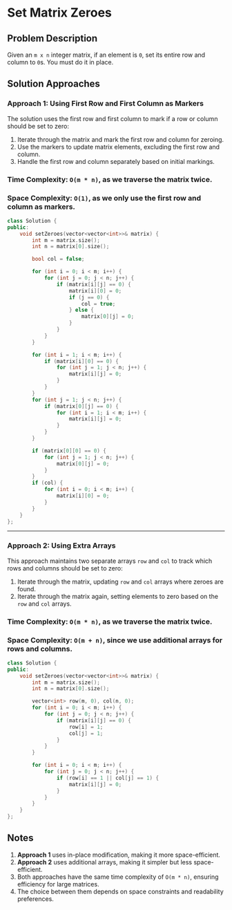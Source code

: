 # Set Matrix Zeroes

## Problem Description

Given an `m x n` integer matrix, if an element is `0`, set its entire row and column to `0`s. You must do it in place.

## Solution Approaches

### Approach 1: Using First Row and First Column as Markers

The solution uses the first row and first column to mark if a row or column should be set to zero:

1. Iterate through the matrix and mark the first row and column for zeroing.
2. Use the markers to update matrix elements, excluding the first row and column.
3. Handle the first row and column separately based on initial markings.

### Time Complexity: `O(m * n)`, as we traverse the matrix twice.

### Space Complexity: `O(1)`, as we only use the first row and column as markers.

```cpp
class Solution {
public:
    void setZeroes(vector<vector<int>>& matrix) {
        int m = matrix.size();
        int n = matrix[0].size();

        bool col = false;

        for (int i = 0; i < m; i++) {
            for (int j = 0; j < n; j++) {
                if (matrix[i][j] == 0) {
                    matrix[i][0] = 0;
                    if (j == 0) {
                        col = true;
                    } else {
                        matrix[0][j] = 0;
                    }
                }
            }
        }

        for (int i = 1; i < m; i++) {
            if (matrix[i][0] == 0) {
                for (int j = 1; j < n; j++) {
                    matrix[i][j] = 0;
                }
            }
        }
        for (int j = 1; j < n; j++) {
            if (matrix[0][j] == 0) {
                for (int i = 1; i < m; i++) {
                    matrix[i][j] = 0;
                }
            }
        }

        if (matrix[0][0] == 0) {
            for (int j = 1; j < n; j++) {
                matrix[0][j] = 0;
            }
        }
        if (col) {
            for (int i = 0; i < m; i++) {
                matrix[i][0] = 0;
            }
        }
    }
};
```

---

### Approach 2: Using Extra Arrays

This approach maintains two separate arrays `row` and `col` to track which rows and columns should be set to zero:

1. Iterate through the matrix, updating `row` and `col` arrays where zeroes are found.
2. Iterate through the matrix again, setting elements to zero based on the `row` and `col` arrays.

### Time Complexity: `O(m * n)`, as we traverse the matrix twice.

### Space Complexity: `O(m + n)`, since we use additional arrays for rows and columns.

```cpp
class Solution {
public:
    void setZeroes(vector<vector<int>>& matrix) {
        int m = matrix.size();
        int n = matrix[0].size();

        vector<int> row(m, 0), col(n, 0);
        for (int i = 0; i < m; i++) {
            for (int j = 0; j < n; j++) {
                if (matrix[i][j] == 0) {
                    row[i] = 1;
                    col[j] = 1;
                }
            }
        }

        for (int i = 0; i < m; i++) {
            for (int j = 0; j < n; j++) {
                if (row[i] == 1 || col[j] == 1) {
                    matrix[i][j] = 0;
                }
            }
        }
    }
};
```

## Notes

1. **Approach 1** uses in-place modification, making it more space-efficient.
2. **Approach 2** uses additional arrays, making it simpler but less space-efficient.
3. Both approaches have the same time complexity of `O(m * n)`, ensuring efficiency for large matrices.
4. The choice between them depends on space constraints and readability preferences.


